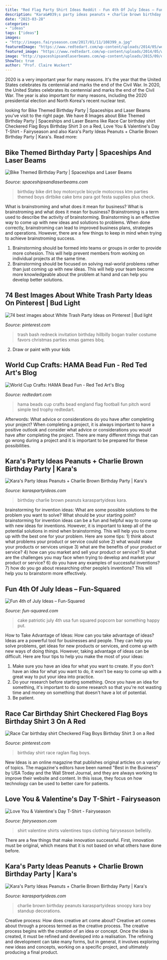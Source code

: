 ```yaml
---
title: "Red Flag Party Shirt Ideas Reddit - Fun 4th Of July Ideas – Fun-squared"
description: "Kara&#039;s party ideas peanuts + charlie brown birthday party"
date: "2023-03-28"
categories:
- "ideas"
tags: ["ideas"]
images:
- "http://images.fairyseason.com/2017/01/11/108399_a.jpg"
featuredImage: "https://www.redtedart.com/wp-content/uploads/2014/05/world-cup-crafts-hama-beads-1.jpg"
featured_image: "https://www.redtedart.com/wp-content/uploads/2014/05/world-cup-crafts-hama-beads-1.jpg"
image: "http://spaceshipsandlaserbeams.com/wp-content/uploads/2015/09/dirt-bike-birthday-party-ideas.jpg"
ShowToc: true
author: "Prof. Claire Wuckert"
---
```



2020 is a very important year for many reasons. It's the year that the United States celebrates its centennial and marks the end of the Civil War.
In 2020, the United States celebrates its centennial and marks the end of the Civil War. The year is also important for many reasons, including the 2020 presidential election and North Korea's recent nuclear test.

	

		
looking for Bike Themed Birthday Party | Spaceships and Laser Beams you've visit to the right page. We have 8 Images about Bike Themed Birthday Party | Spaceships and Laser Beams like Race Car birthday shirt Checkered Flag Boys Birthday Shirt 3 on a Red, Love You &amp; Valentine&#039;s Day T-Shirt - Fairyseason and also Kara&#039;s Party Ideas Peanuts + Charlie Brown Birthday Party | Kara&#039;s. Read more:
		
    
## Bike Themed Birthday Party | Spaceships And Laser Beams

<img loading=lazy src="http://spaceshipsandlaserbeams.com/wp-content/uploads/2015/09/dirt-bike-birthday-party-ideas.jpg" onerror="this.onerror=null;this.src='https://tse4.mm.bing.net/th?id=OIP.NiHNz_h--5_9SAYwVLI17AHaLH&amp;pid=15.1';" alt="Bike Themed Birthday Party | Spaceships and Laser Beams">

_Source: spaceshipsandlaserbeams.com_

>birthday bike dirt boy motorcycle bicycle motocross ktm parties themed boys dirtbike cake bmx para got festa supplies plus check. 

	

What is brainstroming and what does it mean for business?
What is brainstroming and what does it mean for business?
Brainstroming is a term used to describe the activity of brainstorming. Brainstorming is an effective way to come up with new ideas and solutions to problems. When done correctly, brainstroming can lead to improved business plans, strategies and operations. However, there are a few things to keep in mind when trying to achieve brainstroming success.

1) Brainstorming should be formed into teams or groups in order to provide more cohesion. This will help prevent members from working on individual projects at the same time.
2) Brainstorming should be focused on solving real-world problems rather than just coming up with new ideas. This will help your team become more knowledgeable about the problem at hand and can help you develop better solutions.

    
## 74 Best Images About White Trash Party Ideas On Pinterest | Bud Light

<img loading=lazy src="https://s-media-cache-ak0.pinimg.com/736x/bc/f4/f8/bcf4f84062941dab857cd31094f6a350.jpg" onerror="this.onerror=null;this.src='https://tse2.mm.bing.net/th?id=OIP.A4gYedo4xMiMpOAFtfc2rAHaJ3&amp;pid=15.1';" alt="74 best images about White Trash Party Ideas on Pinterest | Bud light">

_Source: pinterest.com_

>trash bash redneck invitation birthday hillbilly bogan trailer costume favors christmas parties xmas games bbq. 

	

2. Draw or paint with your kids

    
## World Cup Crafts: HAMA Bead Fun - Red Ted Art&#039;s Blog

<img loading=lazy src="https://www.redtedart.com/wp-content/uploads/2014/05/world-cup-crafts-hama-beads-1.jpg" onerror="this.onerror=null;this.src='https://tse1.mm.bing.net/th?id=OIP.N7_m4YF4htTTfnBvujbG8wHaFf&amp;pid=15.1';" alt="World Cup Crafts: HAMA Bead Fun - Red Ted Art&#039;s Blog">

_Source: redtedart.com_

>hama beads cup crafts bead england flag football fun pitch word simple ted trophy redtedart. 

	

Afterwords: What advice or considerations do you have after completing your project?
When completing a project, it is always important to have a positive outlook and consider what advice or considerations you would have after completing the project. There are many different things that can go wrong during a project and it is important to be prepared for these possibilities.

    
## Kara&#039;s Party Ideas Peanuts + Charlie Brown Birthday Party | Kara&#039;s

<img loading=lazy src="http://karaspartyideas.com/wp-content/uploads/2016/05/Peanuts-Charlie-Brown-Birthday-Party-via-Karas-Party-Ideas-KarasPartyIdeas.com10.jpeg" onerror="this.onerror=null;this.src='https://tse3.mm.bing.net/th?id=OIP.WWJVALpQaFmvek-gtzD_2wHaLH&amp;pid=15.1';" alt="Kara&#039;s Party Ideas Peanuts + Charlie Brown Birthday Party | Kara&#039;s">

_Source: karaspartyideas.com_

>birthday charlie brown peanuts karaspartyideas kara. 

	

brainstorming for invention ideas: What are some possible solutions to the problem you want to solve? What should be your starting point?
brainstorming for invention ideas can be a fun and helpful way to come up with new ideas for inventions. However, it is important to keep all of the potential solutions in mind when brainstorming. This will help you to come up with the best one for your problem. Here are some tips: 1) think about what problems your product or service could solve 2) what would make your products or services unique 3) what are the benefits of your product or service? 4) how can you market and sell your product or service? 5) what are the challenges you may face when trying to develop and market your product or service? 6) do you have any examples of successful inventions? 7) how do you go about researching other people’s inventions? This will help you to brainstorm more effectively.

    
## Fun 4th Of July Ideas – Fun-Squared

<img loading=lazy src="https://fun-squared.com/wp-content/uploads/2017/06/USA-Patriotic-Cake.jpg" onerror="this.onerror=null;this.src='https://tse4.mm.bing.net/th?id=OIP.mllWlM6BrWxtpazyedp2AwHaKU&amp;pid=15.1';" alt="Fun 4th of July Ideas – Fun-Squared">

_Source: fun-squared.com_

>cake patriotic july 4th usa fun squared popcorn bar something happy put. 

	

How to Take Advantage of Ideas: How can you take advantage of ideas?
Ideas are a powerful tool for businesses and people. They can help you solve problems, get ideas for new products or services, and come up with new ways of doing things. However, taking advantage of ideas can be difficult. Here are four tips to help you make the most of your ideas: 
1. Make sure you have an idea for what you want to create. If you don't have an idea for what you want to do, it won't be easy to come up with a great way to put your idea into practice. 
2. Do your research before starting something. Once you have an idea for something, it's important to do some research so that you're not wasting time and money on something that doesn't have a lot of potential. 
3. Be patient.

    
## Race Car Birthday Shirt Checkered Flag Boys Birthday Shirt 3 On A Red

<img loading=lazy src="https://i.pinimg.com/originals/6f/80/5d/6f805d6c94ea90d73999ee880ae97ca8.jpg" onerror="this.onerror=null;this.src='https://tse1.mm.bing.net/th?id=OIP.C9nBGl2pp-vIl98UZ48QAwHaLH&amp;pid=15.1';" alt="Race Car birthday shirt Checkered Flag Boys Birthday Shirt 3 on a Red">

_Source: pinterest.com_

>birthday shirt race raglan flag boys. 

	

New Ideas is an online magazine that publishes original articles on a variety of topics. The magazine's editors have been named "Best in the Business" by USA Today and the Wall Street Journal, and they are always working to improve their website and content. In this issue, they focus on how technology can be used to better care for patients.

    
## Love You &amp; Valentine&#039;s Day T-Shirt - Fairyseason

<img loading=lazy src="http://images.fairyseason.com/2017/01/11/108399_a.jpg" onerror="this.onerror=null;this.src='https://tse2.mm.bing.net/th?id=OIP.oy2Q26Uz1vUTkcc5CU3pQQHaKc&amp;pid=15.1';" alt="Love You &amp; Valentine&#039;s Day T-Shirt - Fairyseason">

_Source: fairyseason.com_

>shirt valentine shirts valentines tops clothing fairyseason bellelily. 

	

There are a few things that make innovation successful. First, innovation must be original, which means that it is not based on what others have done before.

    
## Kara&#039;s Party Ideas Peanuts + Charlie Brown Birthday Party | Kara&#039;s

<img loading=lazy src="https://karaspartyideas.com/wp-content/uploads/2016/05/Peanuts-Charlie-Brown-Birthday-Party-via-Karas-Party-Ideas-KarasPartyIdeas.com7_.jpeg" onerror="this.onerror=null;this.src='https://tse2.mm.bing.net/th?id=OIP.ko59ep05f-6wS-6gy2xgpAHaLH&amp;pid=15.1';" alt="Kara&#039;s Party Ideas Peanuts + Charlie Brown Birthday Party | Kara&#039;s">

_Source: karaspartyideas.com_

>charlie brown birthday peanuts karaspartyideas snoopy kara boy standup decorations. 

	

Creative process: How does creative art come about?
Creative art comes about through a process termed as the creative process. The creative process begins with the creation of an idea or concept. Once the idea is created, it must be refined and developed into a realisation. The refining and development can take many forms, but in general, it involves exploring new ideas and concepts, working on a specific project, and ultimately producing a final product.

